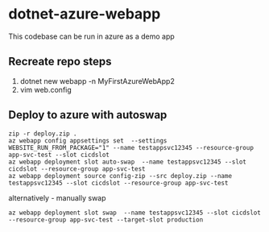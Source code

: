 # dotnet-azure-webapp
This codebase can be run in azure as a demo app


## Recreate repo steps
1. dotnet new webapp -n MyFirstAzureWebApp2
2. vim web.config

## Deploy to azure with autoswap
```
zip -r deploy.zip .
az webapp config appsettings set  --settings WEBSITE_RUN_FROM_PACKAGE="1" --name testappsvc12345 --resource-group app-svc-test --slot cicdslot
az webapp deployment slot auto-swap  --name testappsvc12345 --slot cicdslot --resource-group app-svc-test
az webapp deployment source config-zip --src deploy.zip --name testappsvc12345 --slot cicdslot --resource-group app-svc-test
```

alternatively - manually swap
```
az webapp deployment slot swap  --name testappsvc12345 --slot cicdslot --resource-group app-svc-test --target-slot production
```
